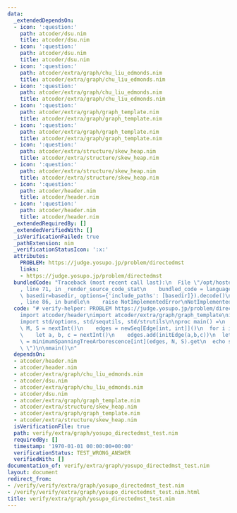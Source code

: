 ```yaml
---
data:
  _extendedDependsOn:
  - icon: ':question:'
    path: atcoder/dsu.nim
    title: atcoder/dsu.nim
  - icon: ':question:'
    path: atcoder/dsu.nim
    title: atcoder/dsu.nim
  - icon: ':question:'
    path: atcoder/extra/graph/chu_liu_edmonds.nim
    title: atcoder/extra/graph/chu_liu_edmonds.nim
  - icon: ':question:'
    path: atcoder/extra/graph/chu_liu_edmonds.nim
    title: atcoder/extra/graph/chu_liu_edmonds.nim
  - icon: ':question:'
    path: atcoder/extra/graph/graph_template.nim
    title: atcoder/extra/graph/graph_template.nim
  - icon: ':question:'
    path: atcoder/extra/graph/graph_template.nim
    title: atcoder/extra/graph/graph_template.nim
  - icon: ':question:'
    path: atcoder/extra/structure/skew_heap.nim
    title: atcoder/extra/structure/skew_heap.nim
  - icon: ':question:'
    path: atcoder/extra/structure/skew_heap.nim
    title: atcoder/extra/structure/skew_heap.nim
  - icon: ':question:'
    path: atcoder/header.nim
    title: atcoder/header.nim
  - icon: ':question:'
    path: atcoder/header.nim
    title: atcoder/header.nim
  _extendedRequiredBy: []
  _extendedVerifiedWith: []
  _isVerificationFailed: true
  _pathExtension: nim
  _verificationStatusIcon: ':x:'
  attributes:
    PROBLEM: https://judge.yosupo.jp/problem/directedmst
    links:
    - https://judge.yosupo.jp/problem/directedmst
  bundledCode: "Traceback (most recent call last):\n  File \"/opt/hostedtoolcache/Python/3.9.6/x64/lib/python3.9/site-packages/onlinejudge_verify/documentation/build.py\"\
    , line 71, in _render_source_code_stat\n    bundled_code = language.bundle(stat.path,\
    \ basedir=basedir, options={'include_paths': [basedir]}).decode()\n  File \"/opt/hostedtoolcache/Python/3.9.6/x64/lib/python3.9/site-packages/onlinejudge_verify/languages/nim.py\"\
    , line 86, in bundle\n    raise NotImplementedError\nNotImplementedError\n"
  code: "# verify-helper: PROBLEM https://judge.yosupo.jp/problem/directedmst\n\n\
    import atcoder/header\nimport atcoder/extra/graph/graph_template\nimport atcoder/extra/graph/chu_liu_edmonds\n\
    import std/options, std/sequtils, std/strutils\n\nproc main() =\n  var\n    N,\
    \ M, S = nextInt()\n    edges = newSeq[Edge[int, int]]()\n  for i in 0..<M:\n\
    \    let a, b, c = nextInt()\n    edges.add(initEdge(a,b,c))\n  let (s, parent)\
    \ = minimumSpanningTreeArborescence[int](edges, N, S).get\n  echo s\n  echo parent.mapIt($it).join(\"\
    \ \")\n\nmain()\n"
  dependsOn:
  - atcoder/header.nim
  - atcoder/header.nim
  - atcoder/extra/graph/chu_liu_edmonds.nim
  - atcoder/dsu.nim
  - atcoder/extra/graph/chu_liu_edmonds.nim
  - atcoder/dsu.nim
  - atcoder/extra/graph/graph_template.nim
  - atcoder/extra/structure/skew_heap.nim
  - atcoder/extra/graph/graph_template.nim
  - atcoder/extra/structure/skew_heap.nim
  isVerificationFile: true
  path: verify/extra/graph/yosupo_directedmst_test.nim
  requiredBy: []
  timestamp: '1970-01-01 00:00:00+00:00'
  verificationStatus: TEST_WRONG_ANSWER
  verifiedWith: []
documentation_of: verify/extra/graph/yosupo_directedmst_test.nim
layout: document
redirect_from:
- /verify/verify/extra/graph/yosupo_directedmst_test.nim
- /verify/verify/extra/graph/yosupo_directedmst_test.nim.html
title: verify/extra/graph/yosupo_directedmst_test.nim
---
```

